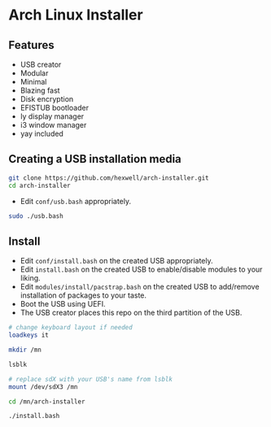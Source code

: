 # Arch Linux Installer

## Features

- USB creator
- Modular
- Minimal
- Blazing fast
- Disk encryption 
- EFISTUB bootloader
- ly display manager
- i3 window manager
- yay included

## Creating a USB installation media

```bash
git clone https://github.com/hexwell/arch-installer.git
cd arch-installer
```

- Edit `conf/usb.bash` appropriately.

```bash
sudo ./usb.bash
```

## Install

- Edit `conf/install.bash` on the created USB appropriately.
- Edit `install.bash` on the created USB to enable/disable modules to your liking. 
- Edit `modules/install/pacstrap.bash` on the created USB to add/remove installation of packages to your taste.
- Boot the USB using UEFI.
- The USB creator places this repo on the third partition of the USB.

```bash
# change keyboard layout if needed
loadkeys it

mkdir /mn

lsblk

# replace sdX with your USB's name from lsblk
mount /dev/sdX3 /mn

cd /mn/arch-installer 

./install.bash
```
